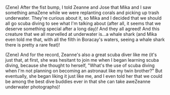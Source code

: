 (Zene) After the fist bump, I told Zeanne and Jose that Mika and I saw something amaZene while we were replanting corals and picking up trash underwater. They're curious about it, so Mika and I decided that we should all go scuba diving to see what I'm talking about (after all, it seems that we deserve something special after a long day)! And they all agreed! And this creature that we all marvelled at underwater is...a whale shark (and Mika even told me that, with all the filth in Boracay's waters, seeing a whale shark there is pretty a rare feat)!

(Zene) And for the record, Zeanne's also a great scuba diver like me (it's just that, at first, she was hesitant to join me when I began learning scuba diving, because she thought to herself, "What's the use of scuba diving when I'm not planning on becoming an astronaut like my twin brother?" But eventually, she began liking it just like me, and I even told her that we could be among the best dive buddies ever in that she can take aweZeanne underwater photographs)!
